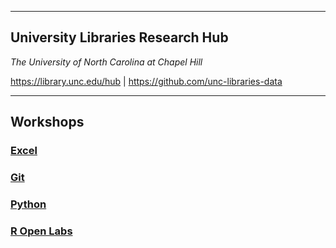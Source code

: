 - - - - -
## University Libraries Research Hub
_The University of North Carolina at Chapel Hill_

https://library.unc.edu/hub | https://github.com/unc-libraries-data
- - - - -

## Workshops

### [**Excel**](https://unc-libraries-data.github.io/Excel/Excel_Workshop_Instructions.pdf)
### [**Git**](https://unc-libraries-data.github.io/Intro-to-Git/)
### [**Python**](https://unc-libraries-data.github.io/Python/)
### [**R Open Labs**](http://ropenlabs.web.unc.edu/)
